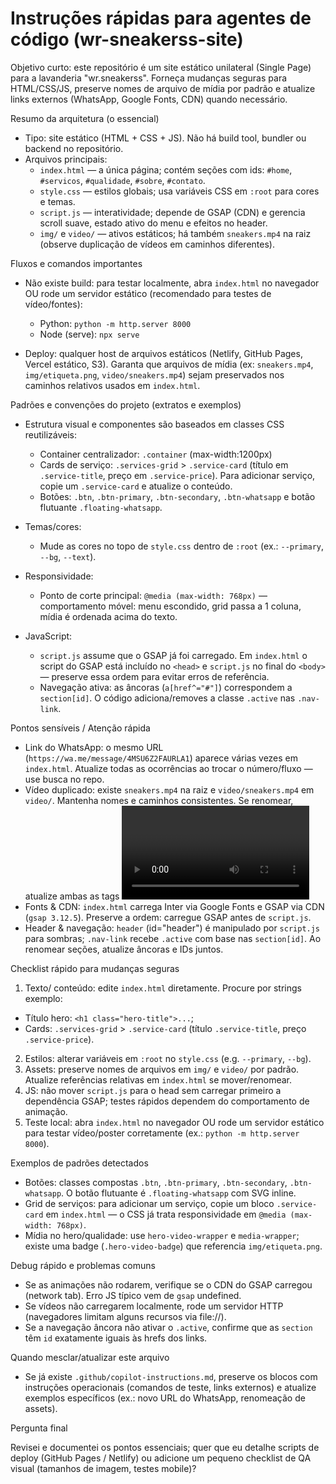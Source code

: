 <!-- .github/copilot-instructions.md -->
# Instruções rápidas para agentes de código (wr-sneakerss-site)

Objetivo curto: este repositório é um site estático unilateral (Single Page) para a lavanderia "wr.sneakerss". Forneça mudanças seguras para HTML/CSS/JS, preserve nomes de arquivo de mídia por padrão e atualize links externos (WhatsApp, Google Fonts, CDN) quando necessário.

Resumo da arquitetura (o essencial)
- Tipo: site estático (HTML + CSS + JS). Não há build tool, bundler ou backend no repositório.
- Arquivos principais:
  - `index.html` — a única página; contém seções com ids: `#home`, `#servicos`, `#qualidade`, `#sobre`, `#contato`.
  - `style.css` — estilos globais; usa variáveis CSS em `:root` para cores e temas.
  - `script.js` — interatividade; depende de GSAP (CDN) e gerencia scroll suave, estado ativo do menu e efeitos no header.
  - `img/` e `video/` — ativos estáticos; há também `sneakers.mp4` na raiz (observe duplicação de vídeos em caminhos diferentes).

Fluxos e comandos importantes
- Não existe build: para testar localmente, abra `index.html` no navegador OU rode um servidor estático (recomendado para testes de vídeo/fontes):

  - Python: `python -m http.server 8000`
  - Node (serve): `npx serve`

- Deploy: qualquer host de arquivos estáticos (Netlify, GitHub Pages, Vercel estático, S3). Garanta que arquivos de mídia (ex: `sneakers.mp4`, `img/etiqueta.png`, `video/sneakers.mp4`) sejam preservados nos caminhos relativos usados em `index.html`.

Padrões e convenções do projeto (extratos e exemplos)
- Estrutura visual e componentes são baseados em classes CSS reutilizáveis:
  - Container centralizador: `.container` (max-width:1200px)
  - Cards de serviço: `.services-grid` > `.service-card` (título em `.service-title`, preço em `.service-price`). Para adicionar serviço, copie um `.service-card` e atualize o conteúdo.
  - Botões: `.btn`, `.btn-primary`, `.btn-secondary`, `.btn-whatsapp` e botão flutuante `.floating-whatsapp`.

- Temas/cores:
  - Mude as cores no topo de `style.css` dentro de `:root` (ex.: `--primary`, `--bg`, `--text`).

- Responsividade:
  - Ponto de corte principal: `@media (max-width: 768px)` — comportamento móvel: menu escondido, grid passa a 1 coluna, mídia é ordenada acima do texto.

- JavaScript:
  - `script.js` assume que o GSAP já foi carregado. Em `index.html` o script do GSAP está incluído no `<head>` e `script.js` no final do `<body>` — preserve essa ordem para evitar erros de referência.
  - Navegação ativa: as âncoras (`a[href^="#"]`) correspondem a `section[id]`. O código adiciona/removes a classe `.active` nas `.nav-link`.

Pontos sensíveis / Atenção rápida

- Link do WhatsApp: o mesmo URL (`https://wa.me/message/4MSU6Z2FAURLA1`) aparece várias vezes em `index.html`. Atualize todas as ocorrências ao trocar o número/fluxo — use busca no repo.
- Vídeo duplicado: existe `sneakers.mp4` na raiz e `video/sneakers.mp4` em `video/`. Mantenha nomes e caminhos consistentes. Se renomear, atualize ambas as tags <video> e o `<source>` correspondente.
- Fonts & CDN: `index.html` carrega Inter via Google Fonts e GSAP via CDN (`gsap 3.12.5`). Preserve a ordem: carregue GSAP antes de `script.js`.
- Header & navegação: `header` (id="header") é manipulado por `script.js` para sombras; `.nav-link` recebe `.active` com base nas `section[id]`. Ao renomear seções, atualize âncoras e IDs juntos.

Checklist rápido para mudanças seguras

1. Texto/ conteúdo: edite `index.html` diretamente. Procure por strings exemplo:
  - Título hero: `<h1 class="hero-title">...`;
  - Cards: `.services-grid` > `.service-card` (título `.service-title`, preço `.service-price`).
2. Estilos: alterar variáveis em `:root` no `style.css` (e.g. `--primary`, `--bg`).
3. Assets: preserve nomes de arquivos em `img/` e `video/` por padrão. Atualize referências relativas em `index.html` se mover/renomear.
4. JS: não mover `script.js` para o head sem carregar primeiro a dependência GSAP; testes rápidos dependem do comportamento de animação.
5. Teste local: abra `index.html` no navegador OU rode um servidor estático para testar vídeo/poster corretamente (ex.: `python -m http.server 8000`).

Exemplos de padrões detectados

- Botões: classes compostas `.btn`, `.btn-primary`, `.btn-secondary`, `.btn-whatsapp`. O botão flutuante é `.floating-whatsapp` com SVG inline.
- Grid de serviços: para adicionar um serviço, copie um bloco `.service-card` em `index.html` — o CSS já trata responsividade em `@media (max-width: 768px)`.
- Mídia no hero/qualidade: use `hero-video-wrapper` e `media-wrapper`; existe uma badge (`.hero-video-badge`) que referencia `img/etiqueta.png`.

Debug rápido e problemas comuns

- Se as animações não rodarem, verifique se o CDN do GSAP carregou (network tab). Erro JS típico vem de `gsap` undefined.
- Se vídeos não carregarem localmente, rode um servidor HTTP (navegadores limitam alguns recursos via file://).
- Se a navegação âncora não ativar o `.active`, confirme que as `section` têm `id` exatamente iguais às hrefs dos links.

Quando mesclar/atualizar este arquivo

- Se já existe `.github/copilot-instructions.md`, preserve os blocos com instruções operacionais (comandos de teste, links externos) e atualize exemplos específicos (ex.: novo URL do WhatsApp, renomeação de assets).

Pergunta final

Revisei e documentei os pontos essenciais; quer que eu detalhe scripts de deploy (GitHub Pages / Netlify) ou adicione um pequeno checklist de QA visual (tamanhos de imagem, testes mobile)?